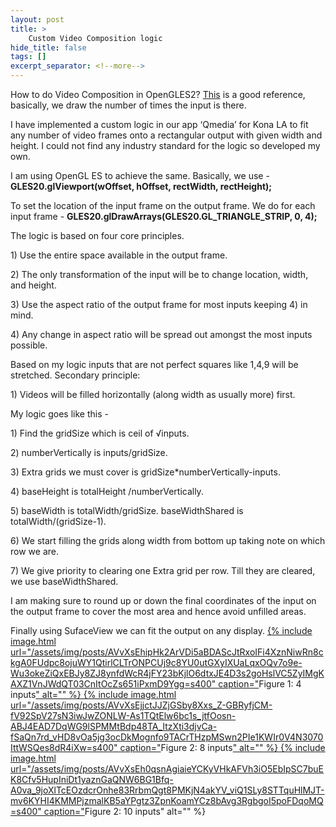 ```yaml
---
layout: post
title: >
    Custom Video Composition logic
hide_title: false
tags: []
excerpt_separator: <!--more-->
---
```


How to do Video Composition in OpenGLES2?
[This](https://www.edn.com/portable-and-scalable-solution-for-off-screen-video-frame-composition-and-decomposition-using-opengl-es-part-2/) is a good reference, basically, we draw the number of times the input is there.

I have implemented a custom logic in our app ‘Qmedia’ for Kona LA to fit any number of video frames onto a rectangular output with given width and height. I could not find any industry standard for the logic so developed my own.

I am using OpenGL ES to achieve the same. Basically, we use \-
**GLES20.glViewport\(wOffset, hOffset, rectWidth, rectHeight\);**

To set the location of the input frame on the output frame. We do for each input frame \- 
**GLES20.glDrawArrays\(GLES20.GL\_TRIANGLE\_STRIP, 0, 4\);**

The logic is based on four core principles.

1\)	Use the entire space available in the output frame.

2\)	The only transformation of the input will be to change location, width, and height.

3\)	Use the aspect ratio of the output frame for most inputs keeping 4\) in mind.

4\)	Any change in aspect ratio will be spread out amongst the most inputs possible.

Based on my logic inputs that are not perfect squares like 1,4,9 will be stretched. Secondary principle:

1\)	Videos will be filled horizontally \(along width as usually more\) first.

My logic goes like this \-

1\)	Find the gridSize which is ceil of √inputs.

2\)	numberVertically is inputs/gridSize.

3\)	Extra grids we must cover is gridSize\*numberVertically\-inputs.

4\)	baseHeight is totalHeight /numberVertically.

5\)	baseWidth is totalWidth/gridSize. baseWidthShared is totalWidth/\(gridSize\-1\).

6\)	We start filling the grids along width from bottom up taking note on which row we are.

7\)	We give priority to clearing one Extra grid per row. Till they are cleared, we use baseWidthShared.

I am making sure to round up or down the final coordinates of the input on the output frame to cover the most area and hence avoid unfilled areas.

Finally using SufaceView we can fit the output on any display.
[
{% include image.html url="/assets/img/posts/AVvXsEhipHk2ArVDi5aBDAScJtRxoIFi4XznNiwRn8ckgA0FUdpc8ojuWY1QtirlCLTrONPCUj9c8YU0utGXyIXUaLqxOQv7o9e-Wu3okeZiQxEBJy8ZJ8ynfdWcR4jFY23bKjlO6dtxJE4D3s2goHslVC5ZyIMgKAXZ1VnJWdQT03CnItOcZs651iPxmD9Ygg=s400" caption="](https://blogger.googleusercontent.com/img/a/AVvXsEhipHk2ArVDi5aBDAScJtRxoIFi4XznNiwRn8ckgA0FUdpc8ojuWY1QtirlCLTrONPCUj9c8YU0utGXyIXUaLqxOQv7o9e-Wu3okeZiQxEBJy8ZJ8ynfdWcR4jFY23bKjlO6dtxJE4D3s2goHslVC5ZyIMgKAXZ1VnJWdQT03CnItOcZs651iPxmD9Ygg=s1001)Figure 1: 4 inputs[" alt="" %}
{% include image.html url="/assets/img/posts/AVvXsEjjctJJZjGSby8Xxs_Z-GBRyfjCM-fV92SpV27sN3iwJwZONLW-As1TQtElw6bc1s_jtfOosn-ABJ4EAD7DqWG9lSPMMtBdp48TA_ItzXti3djvCa-fSaQn7rd_vHD8vOa5jg3ocDkMognfo9TACrTHzpMSwn2PIe1KWIr0V4N3070IttWSQes8dR4iXw=s400" caption="](https://blogger.googleusercontent.com/img/a/AVvXsEjjctJJZjGSby8Xxs_Z-GBRyfjCM-fV92SpV27sN3iwJwZONLW-As1TQtElw6bc1s_jtfOosn-ABJ4EAD7DqWG9lSPMMtBdp48TA_ItzXti3djvCa-fSaQn7rd_vHD8vOa5jg3ocDkMognfo9TACrTHzpMSwn2PIe1KWIr0V4N3070IttWSQes8dR4iXw=s999)Figure 2: 8 inputs[" alt="" %}
{% include image.html url="/assets/img/posts/AVvXsEh0qsnAgiaieYCKyVHkAFVh3iO5EbIpSC7buEK8Cfv5HupIniDt1yaznGaQNW6BG1Bfq-A0va_9joXlTcEOzdcrOnhe83RrbmQgt8PMKjN4akYV_viQ1SLy8STTquHlMJT-mv6KYHI4KMMPjzmalKB5aYPgtz3ZpnKoamYCz8bAvg3RgbgoI5poFDqoMQ=s400" caption="](https://blogger.googleusercontent.com/img/a/AVvXsEh0qsnAgiaieYCKyVHkAFVh3iO5EbIpSC7buEK8Cfv5HupIniDt1yaznGaQNW6BG1Bfq-A0va_9joXlTcEOzdcrOnhe83RrbmQgt8PMKjN4akYV_viQ1SLy8STTquHlMJT-mv6KYHI4KMMPjzmalKB5aYPgtz3ZpnKoamYCz8bAvg3RgbgoI5poFDqoMQ=s1297)Figure 2: 10 inputs" alt="" %}